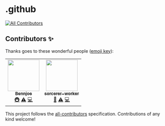 # .github
<!-- ALL-CONTRIBUTORS-BADGE:START - Do not remove or modify this section -->
[![All Contributors](https://img.shields.io/badge/all_contributors-2-orange.svg?style=flat-square)](#contributors-)
<!-- ALL-CONTRIBUTORS-BADGE:END -->
## Contributors ✨

Thanks goes to these wonderful people ([emoji key](https://allcontributors.org/docs/en/emoji-key)):

<!-- ALL-CONTRIBUTORS-LIST:START - Do not remove or modify this section -->
<!-- prettier-ignore-start -->
<!-- markdownlint-disable -->
<table>
  <tr>
    <td align="center"><a href="https://github.com/B3nnjoe"><img src="https://avatars.githubusercontent.com/u/95551073?v=4?s=100" width="100px;" alt=""/><br /><sub><b>Bennjoe</b></sub></a><br /><a href="#infra-B3nnjoe" title="Infrastructure (Hosting, Build-Tools, etc)">🚇</a> <a href="https://github.com/json-datahub/.github/commits?author=B3nnjoe" title="Tests">⚠️</a> <a href="https://github.com/json-datahub/.github/commits?author=B3nnjoe" title="Code">💻</a></td>
    <td align="center"><a href="https://github.com/sorcerer-worker"><img src="https://avatars.githubusercontent.com/u/81059531?v=4?s=100" width="100px;" alt=""/><br /><sub><b>sorcerer-worker</b></sub></a><br /><a href="#design-sorcerer-worker" title="Design">🎨</a> <a href="https://github.com/json-datahub/.github/commits?author=sorcerer-worker" title="Tests">⚠️</a> <a href="https://github.com/json-datahub/.github/commits?author=sorcerer-worker" title="Code">💻</a></td>
  </tr>
</table>

<!-- markdownlint-restore -->
<!-- prettier-ignore-end -->

<!-- ALL-CONTRIBUTORS-LIST:END -->

This project follows the [all-contributors](https://github.com/all-contributors/all-contributors) specification. Contributions of any kind welcome!
